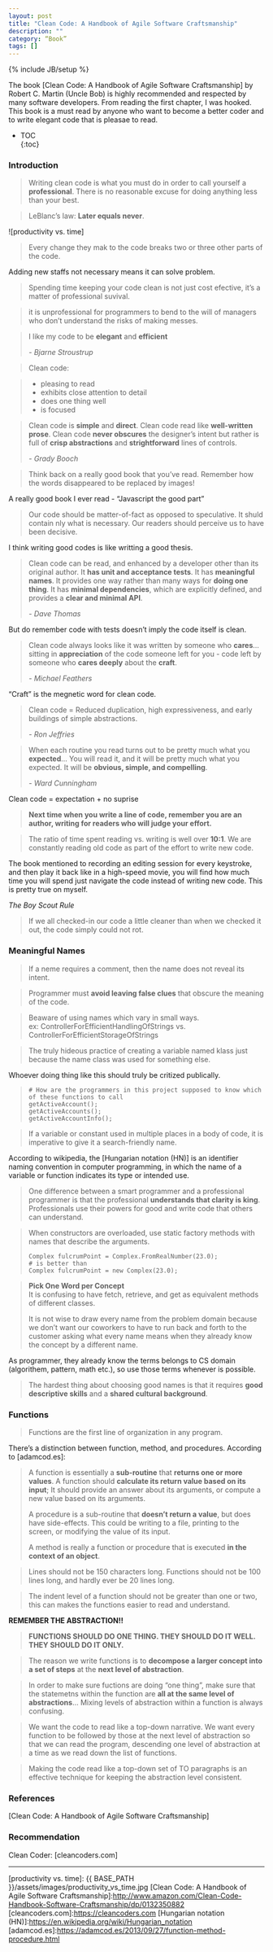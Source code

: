 ```yaml
---
layout: post
title: "Clean Code: A Handbook of Agile Software Craftsmanship"
description: ""
category: “Book”
tags: []
---
```

{% include JB/setup %}

The book [Clean Code: A Handbook of Agile Software Craftsmanship] by Robert C. Martin (Uncle Bob) is highly recommended and respected by many software developers. From reading the first chapter, I was hooked. This book is a must read by anyone who want to become a better coder and to write elegant code that is pleasae to read.


* TOC  
{:toc}

### Introduction
> Writing clean code is what you must do in order to call yourself a **professional**. 
> There is no reasonable excuse for doing anything less than your best.

 
> LeBlanc’s law: **Later equals never**.

![productivity vs. time]

> Every change they mak to the code breaks two or three other parts of the code.

Adding new staffs not necessary means it can solve problem.


> Spending time keeping your code clean is not just cost efective, it’s a matter of professional suvival. 

> it is unprofessional for programmers to bend to the will of managers who don’t understand the risks of making messes.

> I like my code to be **elegant** and **efficient**
> 
> <cite>- Bjarne Stroustrup</cite>

> Clean code:

> - pleasing to read
> - exhibits close attention to detail
> - does one thing well
> - is focused

> Clean code is **simple** and **direct**. Clean code read like **well-written prose**. Clean code **never obscures** the designer’s intent but rather is full of **crisp abstractions** and **strightforward** lines of controls.
> 
> <cite>- Grady Booch</cite>

> Think back on a really good book that you’ve read. Remember how the words disappeared to be replaced by images!

A really  good book I ever read - “Javascript the good part”

> Our code should be matter-of-fact as opposed to speculative. It shuld contain nly what is necessary. Our readers should perceive us to have been decisive.

I think writing good codes is like writting a good thesis. 

> Clean code can be read, and enhanced by a developer other than its original author. It **has unit and acceptance tests**. It has **meaningful names**. It provides one way rather than many ways for **doing one thing**. It has **minimal dependencies**, which are explicitly defined, and provides a **clear and minimal API**.
> 
> <cite>- Dave Thomas</cite>

But do remember code with tests doesn’t imply the code itself is clean.

> Clean code always looks like it was written by someone who **cares**... sitting in **appreciation** of the code someone left for you - code left by someone who **cares deeply** about the **craft**.
>
> <cite>- Michael Feathers</cite>

“Craft” is the megnetic word for clean code.

> Clean code = Reduced duplication, high expressiveness, and early buildings of simple abstractions.
> 
> <cite>- Ron Jeffries</cite>

> When each routine you read turns out to be pretty much what you **expected**... You will read it, and it will be pretty much what you expected. It will be **obvious, simple, and compelling**.
> 
> <cite>- Ward Cunningham</cite>

Clean code = expectation + no suprise

> **Next time when you write a line of code, remember you are an author, writing for readers who will judge your effort.**
 
 
> The ratio of time spent reading vs. writing is well over **10:1**. We are constantly reading old code as part of the effort to write new code.

The book mentioned to recording an editing session for every keystroke, and then play it back like in a high-speed movie, you will find how much time you will spend just navigate the code instead of writing new code. This is pretty true on myself.


*The Boy Scout Rule*
> If we all checked-in our code a little cleaner than when we checked it out, the code simply could not rot.


### Meaningful Names
> If a neme requires a comment, then the name does not reveal its intent.

> Programmer must **avoid leaving false clues** that obscure the meaning of the code.

> Beaware of using names which vary in small ways.  
> ex: ControllerForEfficientHandlingOfStrings vs. ControllerForEfficientStorageOfStrings

> The truly hideous practice of creating a variable named klass just because the name class was used for something else.

Whoever doing thing like this should truly be critized publically.

> 
> ```shell
> # How are the programmers in this project supposed to know which of these functions to call
> getActiveAccount();
> getActiveAccounts();
> getActiveAccountInfo();
> ```


> If a variable or constant used in multiple places in a body of code, it is imperative to give it a search-friendly name.


According to wikipedia, the [Hungarian notation (HN)] is an identifier naming convention in computer programming, in which the name of a variable or function indicates its type or intended use.

> One difference between a smart programmer and a professional programmer is that the professional **understands that clarity is king**. Professionals use their powers for good and write code that others can understand.

> When constructors are overloaded, use static factory methods with names that describe the arguments.
> 
> ```shell
> Complex fulcrumPoint = Complex.FromRealNumber(23.0); 
> # is better than
> Complex fulcrumPoint = new Complex(23.0);
> ```

> **Pick One Word per Concept**  
> It is confusing to have fetch, retrieve, and get as equivalent methods of different classes.
> 
> It is not wise to draw every name from the problem domain because we don’t want our coworkers to have to run back and forth to the customer asking what every name means when they already know the concept by a different name.

 As programmer, they already know the terms belongs to CS domain (algorithem, pattern, math etc.), so use those terms whenever is possible.

> The hardest thing about choosing good names is that it requires **good descriptive skills** and a **shared cultural background**.  

### Functions  
> Functions are the first line of organization in any program.

There’s a distinction between function, method, and procedures. According to [adamcod.es]:

> A function is essentially a **sub-routine** that **returns one or more values**. A function should **calculate its return value based on its input**; It should provide an answer about its arguments, or compute a new value based on its arguments. 
> 
> A procedure is a sub-routine that **doesn’t return a value**, but does have side-effects. This could be writing to a file, printing to the screen, or modifying the value of its input. 
> 
>  A method is really a function or procedure that is executed **in the context of an object**. 


> Lines should not be 150 characters long. Functions should not be 100 lines long, and hardly ever be 20 lines long.


> The indent level of a function should not be greater than one or two, this can makes the functions easier to read and understand.

**REMEMBER THE ABSTRACTION!!**

> **FUNCTIONS SHOULD DO ONE THING. THEY SHOULD DO IT WELL. THEY SHOULD DO IT ONLY.**

> The reason we write functions is to **decompose a larger concept into a set of steps** at the **next level of abstraction**. 


> In order to make sure fuctions are doing “one thing”, make sure that the statemetns within the function are **all at the same level of abstractions**... Mixing levels of abstraction within a function is always confusing.

> We want the code to read like a top-down narrative. We want every function to be followed by those at the next level of abstraction so that we can read the program, descending one level of abstraction at a time as we read down the list of functions.

> Making the code read like a top-down set of TO paragraphs is an effective technique for keeping the abstraction level consistent.



### References
[Clean Code: A Handbook of Agile Software Craftsmanship]


### Recommendation
Clean Coder: [cleancoders.com]



---

[productivity vs. time]: {{ BASE_PATH }}/assets/images/productivity_vs_time.jpg
[Clean Code: A Handbook of Agile Software Craftsmanship]:http://www.amazon.com/Clean-Code-Handbook-Software-Craftsmanship/dp/0132350882
[cleancoders.com]:https://cleancoders.com
[Hungarian notation (HN)]:https://en.wikipedia.org/wiki/Hungarian_notation
[adamcod.es]:https://adamcod.es/2013/09/27/function-method-procedure.html